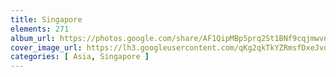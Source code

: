 ```yaml
---
title: Singapore
elements: 271
album_url: https://photos.google.com/share/AF1QipMBp5prq2St1BNf9cqjmwvnw-O0k3MIaiGWJPFChk51bkxYfygSfuBmDinRRs1AMg?key=UlJKQ2NMTUVVOFpYNXNoWXcyaG0ySDdNUkZ5Y0NB
cover_image_url: https://lh3.googleusercontent.com/qKg2qkTkYZRmsfDxeJvdd-49O1JmA5OC5w7xL80G53B19NtnlD7ZghIsmaWJHoat8YlhKX50Yb6nWHERYdQ1TZTrTG1NfA_sgFiGnxjRr1nXpdouIVIkZ9Rc8DD8n0aw_HTA6iiyEAlKleYGbZaZjUxPJcwGva2NxRCDPWxfBckBkJOmyyu_5IDdYEStHqC5l9ZZtrmt2HI1VdHpQnAyfUu_4BdPx4G4-Y72RDJL_201OTMZaQs5HcskBI51uozD4gCcsgR-3lFK9fp_NTsaL1xXcd953wz0C_wY_euuuPd34rt86W3GeHmtZVVLscmDx3QvABHDejxgZbIBbYbvn3oC5oBkF7wKz5eyyx-ydz-Z30nRS6yNXXk6cH79XIuZd3PkCoUWam7NZAINszI1wSRtPNjA0fQQDS6lbWD5tRYa4Ehb8gLbTi_L_eC4FXBKxk0AlMgSDFXiUtH5uRtkHpVysRQWWUcXFutk44_QgOhCEL4p9zxfT8I-qLIvtoPApvwafSvyvGJyOA-M_YI57ScTeD8p4sb_5oDm9cklHHh3lq888MU5YJh5ker6NnHhD_0lVtNYUbjFb5j0GoY1h8ceBkae4tM76G-HTXiiT4Kq1xg8e9iksHaXDLt4Q7c76mUuZIVCyi7ZcKZN55Ur1F8onYk8ag3sMwQGBtaLqaBFYiCiP2q2qZ4=s195-p-k-no
categories: [ Asia, Singapore ]
---
```

